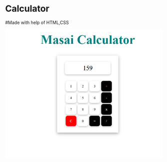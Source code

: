 # Calculator

#Made with help of HTML,CSS 

![periodic table](https://github.com/shivamgupta8482/Calculator/blob/master/calculator.png)
